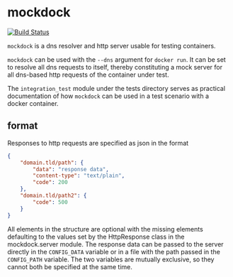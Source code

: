 mockdock
========
[![Build Status](https://travis-ci.org/jensstein/mockdock.svg?branch=master)](https://travis-ci.org/jensstein/mockdock)

```mockdock``` is a dns resolver and http server usable for testing
containers.

```mockdock``` can be used with the ```--dns``` argument for ```docker
run```. It can be set to resolve all dns requests to itself, thereby
constituting a mock server for all dns-based http requests of the
container under test.

The ```integration_test``` module under the tests directory serves as
practical documentation of how ```mockdock``` can be used in a test
scenario with a docker container.

format
------

Responses to http requests are specified as json in the format
```json
{
	"domain.tld/path": {
		"data": "response data",
		"content-type": "text/plain",
		"code": 200
	},
	"domain.tld/path2": {
		"code": 500
	}
}
```
All elements in the structure are optional with the missing elements
defaulting to the values set by the HttpResponse class in the
mockdock.server module.
The response data can be passed to the server directly in the
```CONFIG_DATA``` variable or in a file with the path passed in
the ```CONFIG_PATH``` variable. The two variables are mutually
exclusive, so they cannot both be specified at the same time.
